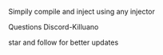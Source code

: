 Simpily compile and inject using any injector

Questions Discord-Killuano

star and follow for better updates
